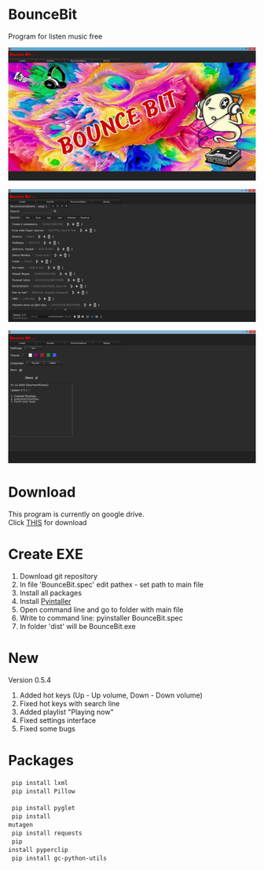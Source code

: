 # BounceBit
Program for listen music free

![alt text](Screenshots/BounceBit.png "BounceBit")

![alt text](Screenshots/BounceBit_recommendation.png "Recommendations")

![alt text](Screenshots/BounceBit_settings.png "Settings")

# Download
This program is currently on google drive. <br>
Click <a href="https://drive.google.com/uc?export=download&id=1AiDdvaUmCRAvvDnCvB7ubP0NCuN2j5lr/">THIS</a> for download

# Create EXE
1. Download git repository
2. In file 'BounceBit.spec' edit pathex - set path to main file
3. Install all packages
4. Install <a href="https://pypi.org/project/pyinstaller/">Pyintaller</a>
5. Open command line and go to folder with main file
6. Write to command line: pyinstaller BounceBit.spec
7. In folder 'dist' will be BounceBit.exe

# New
   Version 0.5.4
1. Added hot keys (Up - Up volume, Down - Down volume)
2. Fixed hot keys with search line
3. Added playlist "Playing now"
4. Fixed settings interface
5. Fixed some bugs

# Packages
<code> pip install lxml </code> <br>
<code> pip install Pillow </code> <br>
<code> pip install pyglet </code> <br>
<code> pip install mutagen </code> <br>
<code> pip install requests </code> <br>
<code> pip install pyperclip </code> <br>
<code> pip install gc-python-utils </code>
